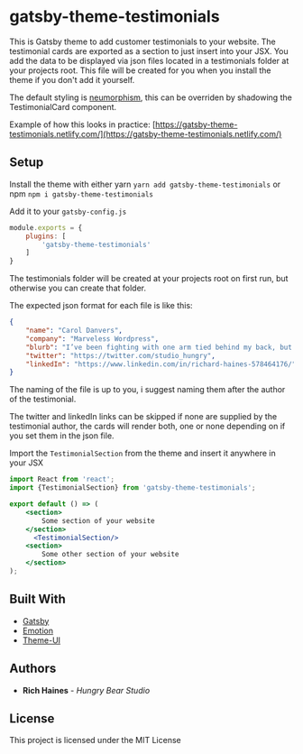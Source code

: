 # gatsby-theme-testimonials

This is Gatsby theme to add customer testimonials to your website. The testimonial cards are exported as a section to just insert into your JSX. You add the data to be displayed via json files located in a testimonials folder at your projects root. This file will be created for you when you install the theme if you don't add it yourself.

The default styling is [neumorphism](https://uxdesign.cc/neumorphism-in-user-interfaces-b47cef3bf3a6), this can be overriden by shadowing the TestimonialCard component.

Example of how this looks in practice: [https://gatsby-theme-testimonials.netlify.com/](https://gatsby-theme-testimonials.netlify.com/)

## Setup

Install the theme with either yarn `yarn add gatsby-theme-testimonials` or npm `npm i gatsby-theme-testimonials`

Add it to your `gatsby-config.js`

```js
module.exports = {
    plugins: [
        'gatsby-theme-testimonials'
    ]
}
```

The testimonials folder will be created at your projects root on first run, but otherwise you can create that folder.

The expected json format for each file is like this: 

```json
{
    "name": "Carol Danvers",
    "company": "Marveless Wordpress",
    "blurb": "I’ve been fighting with one arm tied behind my back, but what happens when I’m finally set free?",
    "twitter": "https://twitter.com/studio_hungry",
    "linkedIn": "https://www.linkedin.com/in/richard-haines-578464176/"
}
```

The naming of the file is up to you, i suggest naming them after the author of the testimonial.

The twitter and linkedIn links can be skipped if none are supplied by the testimonial author, the cards will render both, one or none depending on if you set them in the json file.

Import the `TestimonialSection` from the theme and insert it anywhere in your JSX

```jsx
import React from 'react';
import {TestimonialSection} from 'gatsby-theme-testimonials';

export default () => (
    <section>
        Some section of your website
    </section>
      <TestimonialSection/>
    <section>
        Some other section of your website
    </section>
);
```


## Built With

- [Gatsby](https://www.gatsbyjs.org/)
- [Emotion](https://emotion.sh/docs/introduction)
- [Theme-UI](https://theme-ui.com/)

## Authors

- **Rich Haines** - _Hungry Bear Studio_

## License

This project is licensed under the MIT License